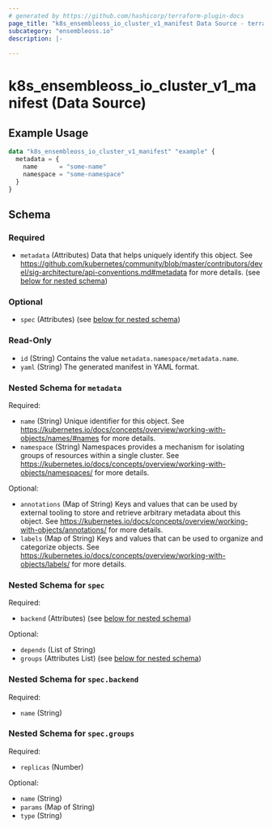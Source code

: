```yaml
---
# generated by https://github.com/hashicorp/terraform-plugin-docs
page_title: "k8s_ensembleoss_io_cluster_v1_manifest Data Source - terraform-provider-k8s"
subcategory: "ensembleoss.io"
description: |-
  
---
```


# k8s_ensembleoss_io_cluster_v1_manifest (Data Source)



## Example Usage

```terraform
data "k8s_ensembleoss_io_cluster_v1_manifest" "example" {
  metadata = {
    name      = "some-name"
    namespace = "some-namespace"
  }
}
```

<!-- schema generated by tfplugindocs -->
## Schema

### Required

- `metadata` (Attributes) Data that helps uniquely identify this object. See https://github.com/kubernetes/community/blob/master/contributors/devel/sig-architecture/api-conventions.md#metadata for more details. (see [below for nested schema](#nestedatt--metadata))

### Optional

- `spec` (Attributes) (see [below for nested schema](#nestedatt--spec))

### Read-Only

- `id` (String) Contains the value `metadata.namespace/metadata.name`.
- `yaml` (String) The generated manifest in YAML format.

<a id="nestedatt--metadata"></a>
### Nested Schema for `metadata`

Required:

- `name` (String) Unique identifier for this object. See https://kubernetes.io/docs/concepts/overview/working-with-objects/names/#names for more details.
- `namespace` (String) Namespaces provides a mechanism for isolating groups of resources within a single cluster. See https://kubernetes.io/docs/concepts/overview/working-with-objects/namespaces/ for more details.

Optional:

- `annotations` (Map of String) Keys and values that can be used by external tooling to store and retrieve arbitrary metadata about this object. See https://kubernetes.io/docs/concepts/overview/working-with-objects/annotations/ for more details.
- `labels` (Map of String) Keys and values that can be used to organize and categorize objects. See https://kubernetes.io/docs/concepts/overview/working-with-objects/labels/ for more details.


<a id="nestedatt--spec"></a>
### Nested Schema for `spec`

Required:

- `backend` (Attributes) (see [below for nested schema](#nestedatt--spec--backend))

Optional:

- `depends` (List of String)
- `groups` (Attributes List) (see [below for nested schema](#nestedatt--spec--groups))

<a id="nestedatt--spec--backend"></a>
### Nested Schema for `spec.backend`

Required:

- `name` (String)


<a id="nestedatt--spec--groups"></a>
### Nested Schema for `spec.groups`

Required:

- `replicas` (Number)

Optional:

- `name` (String)
- `params` (Map of String)
- `type` (String)
